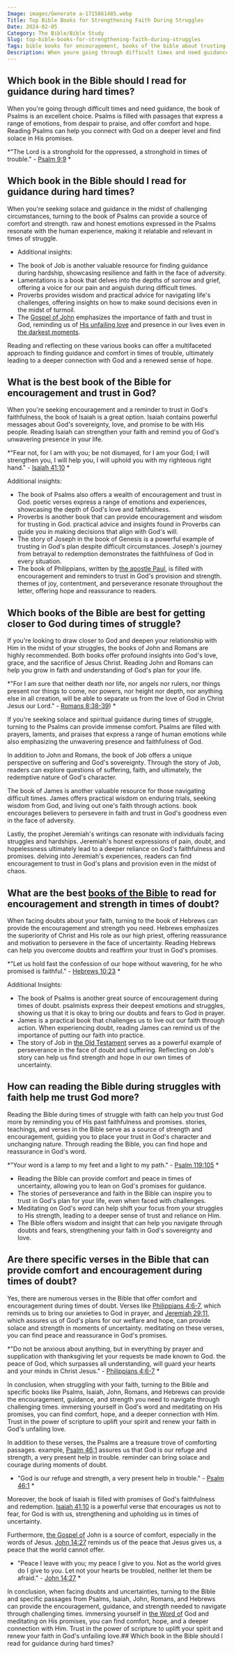 ```yaml
---
Image: images/Generate a-1715861485.webp
Title: Top Bible Books for Strengthening Faith During Struggles
Date: 2024-02-05
Category: The Bible/Bible Study
Slug: top-bible-books-for-strengthening-faith-during-struggles
Tags: bible books for encouragement, books of the bible about trusting god, bible books to read to get closer to god, best book of the bible to read during hard times, best book in the bible for encouragement, best book of the bible for encouragement, books of the bible to read when struggling, what book in the bible should i read for guidance, the bible, bible study
Description: When youre going through difficult times and need guidance the book of Psalms is an excellent choice Psalms is filled with passages that express a range of emotions from despair to praise and offer comfort and hope Reading Psalms can help you connect with God on a deeper level and
---
```


## Which book in the Bible should I read for guidance during hard times?

When you're going through difficult times and need guidance, the book of Psalms is an excellent choice. Psalms is filled with passages that express a range of emotions, from despair to praise, and offer comfort and hope. Reading Psalms can help you connect with God on a deeper level and find solace in His promises.

*"The Lord is a stronghold for the oppressed, a stronghold in times of trouble." - [Psalm 9:9](https://www.bibleref.com/Psalm/9/Psalm-9-9.html) *

## Which book in the Bible should I read for guidance during hard times?

When you're seeking solace and guidance in the midst of challenging circumstances, turning to the book of Psalms can provide a source of comfort and strength.  raw and honest emotions expressed in the Psalms resonate with the human experience, making it relatable and relevant in times of struggle. 

* Additional insights:
 - The book of Job is another valuable resource for finding guidance during hardship, showcasing resilience and faith in the face of adversity.
 - Lamentations is a book that delves into the depths of sorrow and grief, offering a voice for our pain and anguish during difficult times.
 - Proverbs provides wisdom and practical advice for navigating life's challenges, offering insights on how to make sound decisions even in the midst of turmoil.
 - The [Gospel of John](/ultimate-guide-best-order-to-read-the-bible-for-beginners) emphasizes the importance of faith and trust in God, reminding us of [His unfailing love](/discover-the-shortest-chapter-in-the-bible-a-hidden-gem-for-christian-readers) and presence in our lives even in [the darkest moments](/prayer-of-hopelessness).

Reading and reflecting on these various books can offer a multifaceted approach to finding guidance and comfort in times of trouble, ultimately leading to a deeper connection with God and a renewed sense of hope. 

## What is the best book of the Bible for encouragement and trust in God?

When you're seeking encouragement and a reminder to trust in God's faithfulness, the book of Isaiah is a great option. Isaiah contains powerful messages about God's sovereignty, love, and promise to be with His people. Reading Isaiah can strengthen your faith and remind you of God's unwavering presence in your life.

*"Fear not, for I am with you; be not dismayed, for I am your God; I will strengthen you, I will help you, I will uphold you with my righteous right hand." - [Isaiah 41:10](https://www.bibleref.com/Isaiah/41/Isaiah-41-10.html) *

Additional insights:

- The book of Psalms also offers a wealth of encouragement and trust in God.  poetic verses express a range of emotions and experiences, showcasing the depth of God's love and faithfulness.
- Proverbs is another book that can provide encouragement and wisdom for trusting in God.  practical advice and insights found in Proverbs can guide you in making decisions that align with God's will.
- The story of Joseph in the book of Genesis is a powerful example of trusting in God's plan despite difficult circumstances. Joseph's journey from betrayal to redemption demonstrates the faithfulness of God in every situation.
- The book of Philippians, written by [the apostle Paul](/debunking-5-common-myths-about-christianity), is filled with encouragement and reminders to trust in God's provision and strength.  themes of joy, contentment, and perseverance resonate throughout the letter, offering hope and reassurance to readers.

## Which books of the Bible are best for getting closer to God during times of struggle?

If you're looking to draw closer to God and deepen your relationship with Him in the midst of your struggles, the books of John and Romans are highly recommended. Both books offer profound insights into God's love, grace, and the sacrifice of Jesus Christ. Reading John and Romans can help you grow in faith and understanding of God's plan for your life.

*"For I am sure that neither death nor life, nor angels nor rulers, nor things present nor things to come, nor powers, nor height nor depth, nor anything else in all creation, will be able to separate us from the love of God in Christ Jesus our Lord." - [Romans 8:38-39](https://www.bibleref.com/Romans/8/Romans-8-38.html)) *

If you're seeking solace and spiritual guidance during times of struggle, turning to the Psalms can provide immense comfort.  Psalms are filled with prayers, laments, and praises that express a range of human emotions while also emphasizing the unwavering presence and faithfulness of God.

In addition to John and Romans, the book of Job offers a unique perspective on suffering and God's sovereignty. Through the story of Job, readers can explore questions of suffering, faith, and ultimately, the redemptive nature of God's character.

The book of James is another valuable resource for those navigating difficult times. James offers practical wisdom on enduring trials, seeking wisdom from God, and living out one's faith through actions.  book encourages believers to persevere in faith and trust in God's goodness even in the face of adversity.

Lastly, the prophet Jeremiah's writings can resonate with individuals facing struggles and hardships. Jeremiah's honest expressions of pain, doubt, and hopelessness ultimately lead to a deeper reliance on God's faithfulness and promises.  delving into Jeremiah's experiences, readers can find encouragement to trust in God's plans and provision even in the midst of chaos.

## What are the best [books of the Bible](/where-does-the-new-testament-begin-a-comprehensive-guide-for-christian-readers) to read for encouragement and strength in times of doubt?

When facing doubts about your faith, turning to the book of Hebrews can provide the encouragement and strength you need. Hebrews emphasizes the superiority of Christ and His role as our high priest, offering reassurance and motivation to persevere in the face of uncertainty. Reading Hebrews can help you overcome doubts and reaffirm your trust in God's promises.

*"Let us hold fast the confession of our hope without wavering, for he who promised is faithful." - [Hebrews 10:23](https://www.bibleref.com/Hebrews/10/Hebrews-10-23.html) *

Additional Insights:
- The book of Psalms is another great source of encouragement during times of doubt.  psalmists express their deepest emotions and struggles, showing us that it is okay to bring our doubts and fears to God in prayer.
- James is a practical book that challenges us to live out our faith through action. When experiencing doubt, reading James can remind us of the importance of putting our faith into practice.
- The story of Job in [the Old Testament](/ultimate-guide-best-order-to-read-the-bible-for-beginners) serves as a powerful example of perseverance in the face of doubt and suffering. Reflecting on Job's story can help us find strength and hope in our own times of uncertainty.

## How can reading the Bible during struggles with faith help me trust God more?

Reading the Bible during times of struggle with faith can help you trust God more by reminding you of His past faithfulness and promises.  stories, teachings, and verses in the Bible serve as a source of strength and encouragement, guiding you to place your trust in God's character and unchanging nature. Through reading the Bible, you can find hope and reassurance in God's word.

*"Your word is a lamp to my feet and a light to my path." - [Psalm 119:105](https://www.bibleref.com/Psalm/119/Psalm-119-105.html) *

- Reading the Bible can provide comfort and peace in times of uncertainty, allowing you to lean on God's promises for guidance.
- The stories of perseverance and faith in the Bible can inspire you to trust in God's plan for your life, even when faced with challenges.
- Meditating on God's word can help shift your focus from your struggles to His strength, leading to a deeper sense of trust and reliance on Him.
- The Bible offers wisdom and insight that can help you navigate through doubts and fears, strengthening your faith in God's sovereignty and love.

## Are there specific verses in the Bible that can provide comfort and encouragement during times of doubt?

Yes, there are numerous verses in the Bible that offer comfort and encouragement during times of doubt. Verses like [Philippians 4:6-7](https://www.bibleref.com/Philippians/4/Philippians-4-6.html), which reminds us to bring our anxieties to God in prayer, and [Jeremiah 29:11](https://www.bibleref.com/Jeremiah/29/Jeremiah-29-11.html), which assures us of God's plans for our welfare and hope, can provide solace and strength in moments of uncertainty.  meditating on these verses, you can find peace and reassurance in God's promises.

*"Do not be anxious about anything, but in everything by prayer and supplication with thanksgiving let your requests be made known to God.  the peace of God, which surpasses all understanding, will guard your hearts and your minds in Christ Jesus." - [Philippians 4:6-7](https://www.bibleref.com/Philippians/4/Philippians-4-6.html) *

In conclusion, when struggling with your faith, turning to the Bible and specific books like Psalms, Isaiah, John, Romans, and Hebrews can provide the encouragement, guidance, and strength you need to navigate through challenging times.  immersing yourself in God's word and meditating on His promises, you can find comfort, hope, and a deeper connection with Him. Trust in the power of scripture to uplift your spirit and renew your faith in God's unfailing love.

In addition to these verses, the Psalms are a treasure trove of comforting passages.  example, [Psalm 46:1](https://www.bibleref.com/Psalm/46/Psalm-46-1.html) assures us that God is our refuge and strength, a very present help in trouble.  reminder can bring solace and courage during moments of doubt.

* "God is our refuge and strength, a very present help in trouble." - [Psalm 46:1](https://www.bibleref.com/Psalm/46/Psalm-46-1.html) *

Moreover, the book of Isaiah is filled with promises of God's faithfulness and redemption. [Isaiah 41:10](https://www.bibleref.com/Isaiah/41/Isaiah-41-10.html) is a powerful verse that encourages us not to fear, for God is with us, strengthening and upholding us in times of uncertainty.

Furthermore, [the Gospel of](/ultimate-guide-best-order-to-read-the-bible-for-beginners) John is a source of comfort, especially in the words of Jesus. [John 14:27](https://www.bibleref.com/John/14/John-14-27.html) reminds us of the peace that Jesus gives us, a peace that the world cannot offer.

* "Peace I leave with you; my peace I give to you. Not as the world gives do I give to you. Let not your hearts be troubled, neither let them be afraid." - [John 14:27](https://www.bibleref.com/John/14/John-14-27.html) *

In conclusion, when facing doubts and uncertainties, turning to the Bible and specific passages from Psalms, Isaiah, John, Romans, and Hebrews can provide the encouragement, guidance, and strength needed to navigate through challenging times.  immersing yourself in [the Word of](/top-50-spiritual-weapons-for-warfare-a-biblical-guide-for-christian-warriors) God and meditating on His promises, you can find comfort, hope, and a deeper connection with Him. Trust in the power of scripture to uplift your spirit and renew your faith in God's unfailing love.## Which book in the Bible should I read for guidance during hard times?